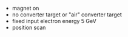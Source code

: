 - magnet on
- no converter target or "air" converter target
- fixed input electron energy 5 GeV
- position scan

